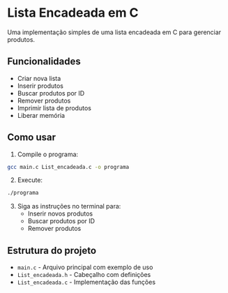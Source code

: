 # Lista Encadeada em C

Uma implementação simples de uma lista encadeada em C para gerenciar produtos.

## Funcionalidades

- Criar nova lista
- Inserir produtos
- Buscar produtos por ID
- Remover produtos
- Imprimir lista de produtos
- Liberar memória

## Como usar

1. Compile o programa:
```bash
gcc main.c List_encadeada.c -o programa
```

2. Execute:
```bash
./programa
```

3. Siga as instruções no terminal para:
   - Inserir novos produtos
   - Buscar produtos por ID
   - Remover produtos
   
## Estrutura do projeto
- `main.c` - Arquivo principal com exemplo de uso
- `List_encadeada.h` - Cabeçalho com definições
- `List_encadeada.c` - Implementação das funções